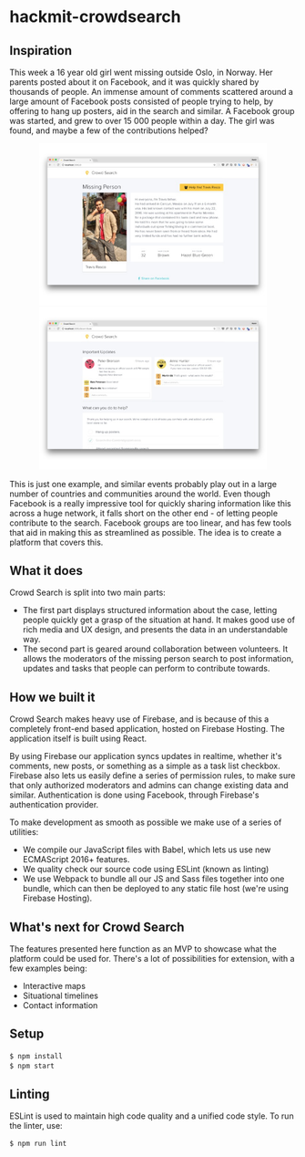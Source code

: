 # hackmit-crowdsearch

## Inspiration
This week a 16 year old girl went missing outside Oslo, in Norway. Her parents posted about it on Facebook, and it was quickly shared by thousands of people. An immense amount of comments scattered around a large amount of Facebook posts consisted of people trying to help, by offering to hang up posters, aid in the search and similar. A Facebook group was started, and grew to over 15 000 people within a day. The girl was found, and maybe a few of the contributions helped?

<p align="center">
  <img src="public/images/main_window.jpg" width="400px">
  <img src="public/images/person_details.jpg" width="400px">
<p>
  
This is just one example, and similar events probably play out in a large number of countries and communities around the world. Even though Facebook is a really impressive tool for quickly sharing information like this across a huge network, it falls short on the other end - of letting people contribute to the search. Facebook groups are too linear, and has few tools that aid in making this as streamlined as possible. The idea is to create a platform that covers this.

## What it does
Crowd Search is split into two main parts:
* The first part displays structured information about the case, letting people quickly get a grasp of the situation at hand. It makes good use of rich media and UX design, and presents the data in an understandable way.
* The second part is geared around collaboration between volunteers. It allows the moderators of the missing person search to post information, updates and tasks that people can perform to contribute towards.

## How we built it
Crowd Search makes heavy use of Firebase, and is because of this a completely front-end based application, hosted on Firebase Hosting. The application itself is built using React. 

By using Firebase our application syncs updates in realtime, whether it's comments, new posts, or something as a simple as a task list checkbox. Firebase also lets us easily define a series of permission rules, to make sure that only authorized moderators and admins can change existing data and similar. Authentication is done using Facebook, through Firebase's authentication provider.

To make development as smooth as possible we make use of a series of utilities:
* We compile our JavaScript files with Babel, which lets us use new ECMAScript 2016+ features.
* We quality check our source code using ESLint (known as linting)
* We use Webpack to bundle all our JS and Sass files together into one bundle, which can then be deployed to any static file host (we're using Firebase Hosting).

## What's next for Crowd Search
The features presented here function as an MVP to showcase what the platform could be used for. There's a lot of possibilities for extension, with a few examples being:

* Interactive maps
* Situational timelines
* Contact information

## Setup
```bash
$ npm install
$ npm start
```

## Linting
ESLint is used to maintain high code quality and a unified code style.
To run the linter, use:
```
$ npm run lint
```
